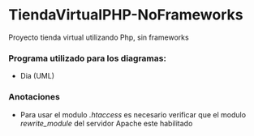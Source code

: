 # TiendaVirtualPHP-NoFrameworks
Proyecto tienda virtual utilizando Php, sin frameworks

### Programa utilizado para los diagramas: 
* Dia (UML)


### Anotaciones
* Para usar el modulo _.htaccess_ es necesario verificar que el modulo _rewrite_module_ del servidor Apache este habilitado